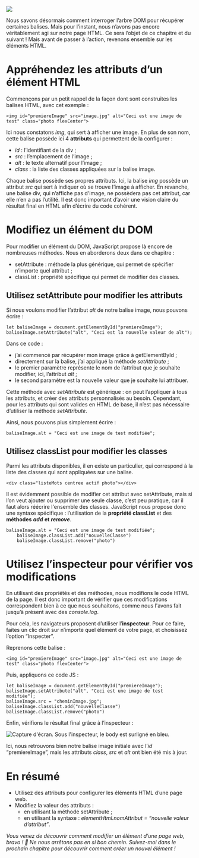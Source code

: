 

![](https://user.oc-static.com/upload/2023/05/09/16836435925012_OC-Course-Banners_Tirez-un-max-de-ce-cours.png)

Nous savons désormais comment interroger l’arbre DOM pour récupérer certaines balises. Mais pour l’instant, nous n’avons pas encore véritablement agi sur notre page HTML. Ce sera l’objet de ce chapitre et du suivant ! Mais avant de passer à l’action, revenons ensemble sur les éléments HTML.

# Appréhendez les attributs d’un élément HTML

Commençons par un petit rappel de la façon dont sont construites les balises HTML, avec cet exemple :

```
<img id="premiereImage" src="image.jpg" alt="Ceci est une image de test" class="photo flexCenter">
```

Ici nous constatons _img_, qui sert à afficher une image. En plus de son nom, cette balise possède ici 4 **attributs** qui permettent de la configurer : 

- _id_ : l’identifiant de la div ;
- _src_ : l’emplacement de l’image ;
- _alt_ : le texte alternatif pour l’image ;
- _class_ : la liste des classes appliquées sur la balise image. 

Chaque balise possède ses propres attributs. Ici, la balise _img_ possède un attribut _src_ qui sert à indiquer où se trouve l’image à afficher. En revanche, une balise div, qui n’affiche pas d'image, ne possèdera pas cet attribut, car elle n’en a pas l’utilité. Il est donc important d’avoir une vision claire du résultat final en HTML afin d’écrire du code cohérent. 

# Modifiez un élément du DOM

Pour modifier un élément du DOM, JavaScript propose là encore de nombreuses méthodes. Nous en aborderons deux dans ce chapitre :

- setAttribute : méthode la plus générique, qui permet de spécifier n’importe quel attribut ;
- classList : propriété spécifique qui permet de modifier des classes. 

## Utilisez setAttribute pour modifier les attributs

Si nous voulons modifier l’attribut _alt_ de notre balise image, nous pouvons écrire :

```
let baliseImage = document.getElementById("premiereImage");
baliseImage.setAttribute("alt", "Ceci est la nouvelle valeur de alt");
```

Dans ce code :

- j’ai commencé par récupérer mon image grâce à getElementById ; 
- directement sur la balise, j’ai appliqué la méthode _setAttribute_ ;
- le premier paramètre représente le nom de l’attribut que je souhaite modifier, ici, l’attribut _alt_ ;
- le second paramètre est la nouvelle valeur que je souhaite lui attribuer. 

Cette méthode avec _setAttribute_ est générique : on peut l’appliquer à tous les attributs, et créer des attributs personnalisés au besoin. Cependant, pour les attributs qui sont valides en HTML de base, il n’est pas nécessaire d’utiliser la méthode _setAttribute_.

Ainsi, nous pouvons plus simplement écrire :

```
baliseImage.alt = "Ceci est une image de test modifiée";
```

## Utilisez classList pour modifier les classes

Parmi les attributs disponibles, il en existe un particulier, qui correspond à la liste des classes qui sont appliquées sur une balise.

```
<div class="listeMots centree actif photo"></div>
```

Il est évidemment possible de modifier cet attribut avec setAttribute, mais si l’on veut ajouter ou supprimer une seule classe, c’est peu pratique, car il faut alors réécrire l'ensemble des classes. JavaScript nous propose donc une syntaxe spécifique : l’utilisation de la **propriété classList** et des **méthodes** _**add**_ **et** _**remove**_.

```
baliseImage.alt = "Ceci est une image de test modifiée";
    baliseImage.classList.add("nouvelleClasse")
    baliseImage.classList.remove("photo")
```

# Utilisez l’inspecteur pour vérifier vos modifications

En utilisant des propriétés et des méthodes, nous modifions le code HTML de la page. Il est donc important de vérifier que ces modifications correspondent bien à ce que nous souhaitons, comme nous l'avons fait jusqu’à présent avec des _console.log_.

Pour cela, les navigateurs proposent d’utiliser l’**inspecteur**. Pour ce faire, faites un clic droit sur n’importe quel élément de votre page, et choisissez l’option “Inspecter”.

Reprenons cette balise :

```
<img id="premiereImage" src="image.jpg" alt="Ceci est une image de test" class="photo flexCenter">
```

Puis, appliquons ce code JS :

```
let baliseImage = document.getElementById("premiereImage");
baliseImage.setAttribute("alt", "Ceci est une image de test modifiée");
baliseImage.src = "cheminImage.jpg";
baliseImage.classList.add("nouvelleClasse")
baliseImage.classList.remove("photo")
```

Enfin, vérifions le résultat final grâce à l’inspecteur :

![Capture d'écran. Sous l'inspecteur, le body est surligné en bleu.](https://user.oc-static.com/upload/2023/07/07/16887346050989_Capture%20d%27e%CC%81cran%202023-07-05%20161913.png)

Ici, nous retrouvons bien notre balise image initiale avec l’_id_ “premiereImage”, mais les attributs _class_, _src_ et _alt_ ont bien été mis à jour. 

# En résumé

- Utilisez des attributs pour configurer les éléments HTML d’une page web.
- Modifiez la valeur des attributs : 
    - en utilisant la méthode setAttribute ;
    - en utilisant la syntaxe : _elementHtml.nomAttribut = “nouvelle valeur d’attribut”_.

_Vous venez de découvrir comment modifier un élément d’une page web, bravo ! 🥳 Ne nous arrêtons pas en si bon chemin. Suivez-moi dans le prochain chapitre pour découvrir comment créer un nouvel élément !_